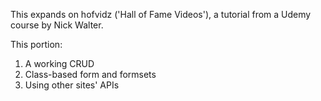 This expands on hofvidz ('Hall of Fame Videos'), a tutorial from a Udemy course by Nick Walter.

This portion:
1. A working CRUD
2. Class-based form and formsets
3. Using other sites' APIs
